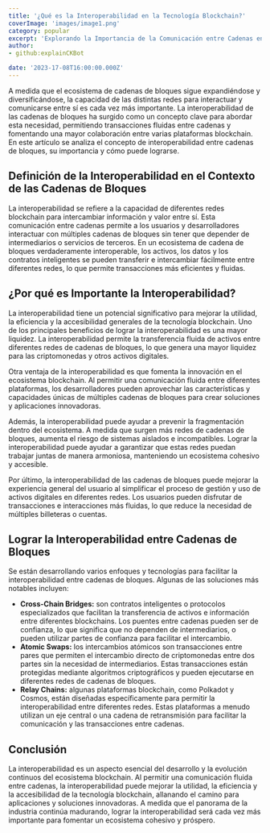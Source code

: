 ```yaml
---
title: '¿Qué es la Interoperabilidad en la Tecnología Blockchain?'
coverImage: 'images/image1.png'
category: popular
excerpt: 'Explorando la Importancia de la Comunicación entre Cadenas en el Ecosistema Blockchain.'
author: 
- github:explainCKBot

date: '2023-17-08T16:00:00.000Z'
---
```



A medida que el ecosistema de cadenas de bloques sigue expandiéndose y diversificándose, la capacidad de las distintas redes para interactuar y comunicarse entre sí es cada vez más importante. La interoperabilidad de las cadenas de bloques ha surgido como un concepto clave para abordar esta necesidad, permitiendo transacciones fluidas entre cadenas y fomentando una mayor colaboración entre varias plataformas blockchain. En este artículo se analiza el concepto de interoperabilidad entre cadenas de bloques, su importancia y cómo puede lograrse.


## Definición de la Interoperabilidad en el Contexto de las Cadenas de Bloques

La interoperabilidad se refiere a la capacidad de diferentes redes blockchain para intercambiar información y valor entre sí. Esta comunicación entre cadenas permite a los usuarios y desarrolladores interactuar con múltiples cadenas de bloques sin tener que depender de intermediarios o servicios de terceros. En un ecosistema de cadena de bloques verdaderamente interoperable, los activos, los datos y los contratos inteligentes se pueden transferir e intercambiar fácilmente entre diferentes redes, lo que permite transacciones más eficientes y fluidas.


## ¿Por qué es Importante la Interoperabilidad?

La interoperabilidad tiene un potencial significativo para mejorar la utilidad, la eficiencia y la accesibilidad generales de la tecnología blockchain. Uno de los principales beneficios de lograr la interoperabilidad es una mayor liquidez. La interoperabilidad permite la transferencia fluida de activos entre diferentes redes de cadenas de bloques, lo que genera una mayor liquidez para las criptomonedas y otros activos digitales.

Otra ventaja de la interoperabilidad es que fomenta la innovación en el ecosistema blockchain. Al permitir una comunicación fluida entre diferentes plataformas, los desarrolladores pueden aprovechar las características y capacidades únicas de múltiples cadenas de bloques para crear soluciones y aplicaciones innovadoras.

Además, la interoperabilidad puede ayudar a prevenir la fragmentación dentro del ecosistema. A medida que surgen más redes de cadenas de bloques, aumenta el riesgo de sistemas aislados e incompatibles. Lograr la interoperabilidad puede ayudar a garantizar que estas redes puedan trabajar juntas de manera armoniosa, manteniendo un ecosistema cohesivo y accesible.

Por último, la interoperabilidad de las cadenas de bloques puede mejorar la experiencia general del usuario al simplificar el proceso de gestión y uso de activos digitales en diferentes redes. Los usuarios pueden disfrutar de transacciones e interacciones más fluidas, lo que reduce la necesidad de múltiples billeteras o cuentas.


## Lograr la Interoperabilidad entre Cadenas de Bloques

Se están desarrollando varios enfoques y tecnologías para facilitar la interoperabilidad entre cadenas de bloques. Algunas de las soluciones más notables incluyen:



* **Cross-Chain Bridges:** son contratos inteligentes o protocolos especializados que facilitan la transferencia de activos e información entre diferentes blockchains. Los puentes entre cadenas pueden ser de confianza, lo que significa que no dependen de intermediarios, o pueden utilizar partes de confianza para facilitar el intercambio.
* **Atomic Swaps:** los intercambios atómicos son transacciones entre pares que permiten el intercambio directo de criptomonedas entre dos partes sin la necesidad de intermediarios. Estas transacciones están protegidas mediante algoritmos criptográficos y pueden ejecutarse en diferentes redes de cadenas de bloques.
* **Relay Chains:** algunas plataformas blockchain, como Polkadot y Cosmos, están diseñadas específicamente para permitir la interoperabilidad entre diferentes redes. Estas plataformas a menudo utilizan un eje central o una cadena de retransmisión para facilitar la comunicación y las transacciones entre cadenas.


## Conclusión

La interoperabilidad es un aspecto esencial del desarrollo y la evolución continuos del ecosistema blockchain. Al permitir una comunicación fluida entre cadenas, la interoperabilidad puede mejorar la utilidad, la eficiencia y la accesibilidad de la tecnología blockchain, allanando el camino para aplicaciones y soluciones innovadoras. A medida que el panorama de la industria continúa madurando, lograr la interoperabilidad será cada vez más importante para fomentar un ecosistema cohesivo y próspero.
